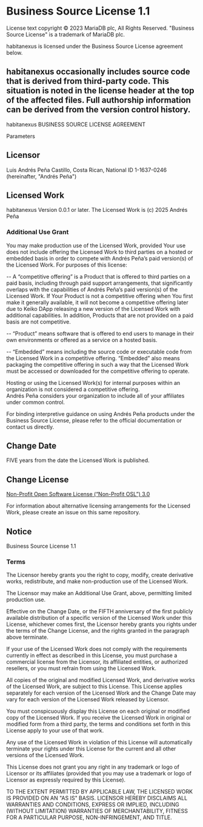 # Business Source License 1.1

License text copyright © 2023 MariaDB plc, All Rights Reserved.
"Business Source License" is a trademark of MariaDB plc.

habitanexus is licensed under the Business Source License agreement below.

habitanexus occasionally includes source code that is derived from third-party code.
This situation is noted in the license header at the top of the affected files.
Full authorship information can be derived from the version control history.
--------------------------------------------------------------------------------

habitanexus BUSINESS SOURCE LICENSE AGREEMENT

Parameters

## Licensor

Luis Andrés Peña Castillo, Costa Rican, National ID 1-1637-0246
(hereinafter, "Andrés Peña")

## Licensed Work

habitanexus Version 0.0.1 or later.
The Licensed Work is (c) 2025 Andrés Peña

### Additional Use Grant

You may make production use of the Licensed Work, provided Your use does not include offering the Licensed Work to third parties on a hosted or embedded basis in order to compete with Andrés Peña’s paid version(s) of the Licensed Work. For purposes of this license:

-- A “competitive offering” is a Product that is offered to third parties on a paid basis, including through paid support arrangements, that significantly overlaps with the capabilities of Andrés Peña’s paid version(s) of the Licensed Work. If Your Product is not a competitive offering when You first make it generally available, it will not become a competitive offering later due to Keiko DApp releasing a new version of the Licensed Work with additional capabilities. In addition, Products that are not provided on a paid basis are not competitive.

-- “Product” means software that is offered to end users to manage in their own environments or offered as a service on a hosted basis.

-- “Embedded” means including the source code or executable code from the Licensed Work in a competitive offering. “Embedded” also means packaging the competitive offering in such a way that the Licensed Work must be accessed or downloaded for the competitive offering to operate.

Hosting or using the Licensed Work(s) for internal purposes within an organization is not considered a competitive offering.  
Andrés Peña considers your organization to include all of your affiliates under common control.

For binding interpretive guidance on using Andrés Peña products under the Business Source License, please refer to the official documentation or contact us directly.

## Change Date

FIVE years from the date the Licensed Work is published.

## Change License

[Non-Profit Open Software License (“Non-Profit OSL”) 3.0](https://trustee.ietf.org/assets/licenses/non-profit-osl-3/)

For information about alternative licensing arrangements for the Licensed Work,
please create an issue on this same repository.

## Notice

Business Source License 1.1

### Terms

The Licensor hereby grants you the right to copy, modify, create derivative works, redistribute, and make non-production use of the Licensed Work.

The Licensor may make an Additional Use Grant, above, permitting limited production use.

Effective on the Change Date, or the FIFTH anniversary of the first publicly available distribution of a specific version of the Licensed Work under this License, whichever comes first, the Licensor hereby grants you rights under the terms of the Change License, and the rights granted in the paragraph above terminate.

If your use of the Licensed Work does not comply with the requirements currently in effect as described in this License, you must purchase a commercial license from the Licensor, its affiliated entities, or authorized resellers, or you must refrain from using the Licensed Work.

All copies of the original and modified Licensed Work, and derivative works of the Licensed Work, are subject to this License. This License applies separately for each version of the Licensed Work and the Change Date may vary for each version of the Licensed Work released by Licensor.

You must conspicuously display this License on each original or modified copy of the Licensed Work. If you receive the Licensed Work in original or modified form from a third party, the terms and conditions set forth in this License apply to your use of that work.

Any use of the Licensed Work in violation of this License will automatically terminate your rights under this License for the current and all other versions of the Licensed Work.

This License does not grant you any right in any trademark or logo of Licensor or its affiliates (provided that you may use a trademark or logo of Licensor as expressly required by this License).

TO THE EXTENT PERMITTED BY APPLICABLE LAW, THE LICENSED WORK IS PROVIDED ON AN "AS IS" BASIS. LICENSOR HEREBY DISCLAIMS ALL WARRANTIES AND CONDITIONS, EXPRESS OR IMPLIED, INCLUDING (WITHOUT LIMITATION) WARRANTIES OF MERCHANTABILITY, FITNESS FOR A PARTICULAR PURPOSE, NON-INFRINGEMENT, AND TITLE.
